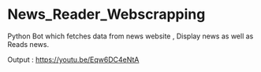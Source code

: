 # News_Reader_Webscrapping
Python Bot which fetches data from news website , Display news as well as Reads news.

Output : https://youtu.be/Eqw6DC4eNtA
